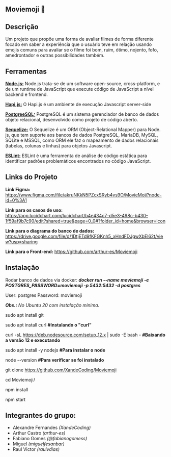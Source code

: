 ## **Moviemoji** :zombie:

## **Descrição**

Um projeto que propõe uma forma de avaliar filmes de forma diferente focado em saber a experiência que o usuário teve em relação usando emojis comuns para avaliar se o filme foi bom, ruim, ótimo, nojento, fofo, amedrontador e outras possibilidades também.

## **Ferramentas**

[**Node.js:**](https://nodejs.org/en/) Node.js trata-se de um software open-source, cross-platform, e de um runtime de JavaScript que execute código de JavaScript a nível backend e frontend.

[**Hapi.js:**](https://hapi.dev/) O Hapi.js é um ambiente de execução Javascript server-side

[**PostgreeSQL:**](https://www.postgresql.org/) PostgreSQL é um sistema gerenciador de banco de dados objeto relacional, desenvolvido como projeto de código aberto.

[**Sequelize:**](https://sequelize.org/) O Sequelize é um ORM (Object-Relational Mapper) para Node. js, que tem suporte aos bancos de dados PostgreSQL, MariaDB, MySQL, SQLite e MSSQL, como ORM ele faz o mapeamento de dados relacionais (tabelas, colunas e linhas) para objetos Javascript.

[**ESLint:**](https://eslint.org/) ESLint é uma ferramenta de análise de código estática para identificar padrões problemáticos encontrados no código JavaScript.


## **Links do Projeto**
**Link Figma:** https://www.figma.com/file/akruNKkN5PZcxSRyb4vs9O/MovieMoji?node-id=0%3A1

**Link para os casos de uso:** https://app.lucidchart.com/lucidchart/b4e434c7-d5e3-498c-b430-1f59af9b7c90/edit?shared=true&page=0_0#?folder_id=home&browser=icon

**Link para o diagrama do banco de dados:** https://drive.google.com/file/d/1DtjETd9fKFGKnh5_xHndFDJgwXbEl62t/view?usp=sharing

**Link para o Front-end:** https://github.com/arthur-es/Moviemoji

## **Instalação**

Rodar banco de dados via docker: _**docker run --name moviemoji -e POSTGRES_PASSWORD=moviemoji -p 5432:5432 -d postgres**_

User: postgres
Password: moviemoji

_**Obs.:** No Ubuntu 20 com instalação mínima._


sudo apt install git

sudo apt install curl **#Instalando o "curl"**

curl -sL https://deb.nodesource.com/setup_12.x | sudo -E bash - **#Baixando a versão 12 e executando**

sudo apt install -y nodejs **#Para instalar o node**

node --version **#Para verificar se foi instalado**

git clone https://github.com/XandeCoding/Moviemoji

cd Moviemoji/

npm install

npm start

## **Integrantes do grupo:**
- Alexandre Fernandes *(XandeCoding)*
- Arthur Castro *(arthur-es)*
- Fabiano Gomes *(@fabianogomess)*
- Miguel *(miguelfesanbar)*
- Raul Victor *(raulvdias)*

